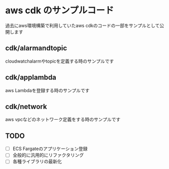 # aws cdk のサンプルコード
過去にaws環境構築で利用していたaws cdkのコードの一部をサンプルとして公開します

## cdk/alarmandtopic
cloudwatchalarmやtopicを定義する時のサンプルです

## cdk/applambda
aws Lambdaを登録する時のサンプルです

## cdk/network
aws vpcなどのネットワーク定義をする時のサンプルです

## TODO
- [ ] ECS Fargateのアプリケーション登録
- [ ] 全般的に汎用的にリファクタリング
- [ ] 各種ライブラリの最新化